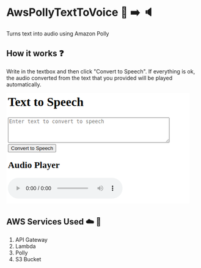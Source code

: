 # AwsPollyTextToVoice :pencil: :arrow_right: :speaker:

Turns text into audio using Amazon Polly

## How it works :question:

Write in the textbox and then click "Convert to Speech". If everything is ok, the audio converted from the text that you provided will be played automatically.

![alt text](image.png)

## AWS Services Used :cloud: :construction_worker:

1. API Gateway
2. Lambda
3. Polly
4. S3 Bucket
